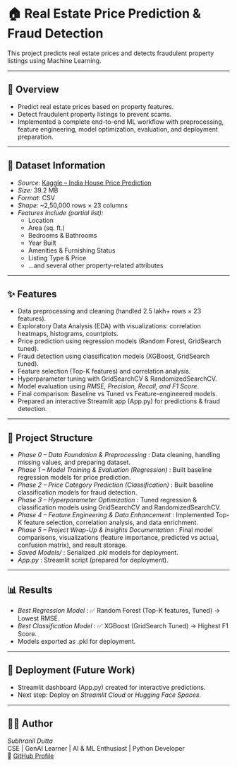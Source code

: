 # 🏠 Real Estate Price Prediction & Fraud Detection  

This project predicts real estate prices and detects fraudulent property listings using Machine Learning.  

---

## 📌 Overview
- Predict real estate prices based on property features.  
- Detect fraudulent property listings to prevent scams.  
- Implemented a complete end-to-end ML workflow with preprocessing, feature engineering, model optimization, evaluation, and deployment preparation.  

---

## 📂 Dataset Information  
- *Source:* [Kaggle – India House Price Prediction](https://www.kaggle.com/datasets/ankushpanday1/india-house-price-prediction)  
- *Size:* 39.2 MB  
- *Format:* CSV  
- *Shape:* ~2,50,000 rows × 23 columns  
- *Features Include (partial list):*  
  - Location  
  - Area (sq. ft.)  
  - Bedrooms & Bathrooms  
  - Year Built  
  - Amenities & Furnishing Status  
  - Listing Type & Price  
  - …and several other property-related attributes  

---

## ✨ Features
- Data preprocessing and cleaning (handled 2.5 lakh+ rows × 23 features).  
- Exploratory Data Analysis (EDA) with visualizations: correlation heatmaps, histograms, countplots.  
- Price prediction using regression models (Random Forest, GridSearch tuned).  
- Fraud detection using classification models (XGBoost, GridSearch tuned).  
- Feature selection (Top-K features) and correlation analysis.  
- Hyperparameter tuning with GridSearchCV & RandomizedSearchCV.  
- Model evaluation using *RMSE, Precision, Recall, and F1 Score*.  
- Final comparison: Baseline vs Tuned vs Feature-engineered models.  
- Prepared an interactive Streamlit app (App.py) for predictions & fraud detection.  

---

## 📂 Project Structure
- *Phase 0 – Data Foundation & Preprocessing* : Data cleaning, handling missing values, and preparing dataset.  
- *Phase 1 – Model Training & Evaluation (Regression)* : Built baseline regression models for price prediction.  
- *Phase 2 – Price Category Prediction (Classification)* : Built baseline classification models for fraud detection.  
- *Phase 3 – Hyperparameter Optimization* : Tuned regression & classification models using GridSearchCV and RandomizedSearchCV.  
- *Phase 4 – Feature Engineering & Data Enhancement* : Implemented Top-K feature selection, correlation analysis, and data enrichment.  
- *Phase 5 – Project Wrap-Up & Insights Documentation* : Final model comparisons, visualizations (feature importance, predicted vs actual, confusion matrix), and result storage.  
- *Saved Models/* : Serialized .pkl models for deployment.  
- *App.py* : Streamlit script (prepared for deployment).  

---

## 📊 Results
- *Best Regression Model* : ✅ Random Forest (Top-K features, Tuned) → Lowest RMSE.  
- *Best Classification Model* : ✅ XGBoost (GridSearch Tuned) → Highest F1 Score.  
- Models exported as .pkl for deployment.  

---

## 🚀 Deployment (Future Work)
- Streamlit dashboard (App.py) created for interactive predictions.  
- Next step: Deploy on *Streamlit Cloud* or *Hugging Face Spaces*.  

---

## 👨‍💻 Author
*Subhranil Dutta*  
CSE | GenAI Learner | AI & ML Enthusiast | Python Developer  
🔗 [GitHub Profile](https://github.com/subhranil-gen-ai)
